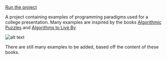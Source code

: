 [Run the project](https://rawgit.com/Glissando/Algorithms-Presentation/master/index.html)

A project containing examples of programming paradigms used for a college presentation. Many examples are inspired by the books [Algorithmic Puzzles](https://www.amazon.com/Algorithmic-Puzzles-Anany-Levitin/dp/0199740445) and [Algorithms to Live By](https://www.amazon.com/Algorithms-Live-Computer-Science-Decisions/dp/1627790365)

![alt text](https://github.com/Glissando/Algorithms-Presentation/tree/master/raw/iterative_algorithm.png "Iterative algorithm")

There are still many examples to be added, based off the content of these books.
